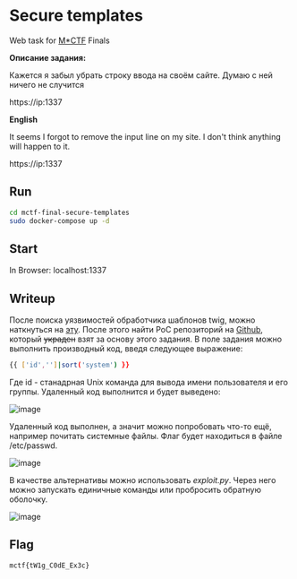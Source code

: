 # Secure templates
 Web task for [M*CTF](https://mctf.mtuci.ru) Finals 

**Описание задания:**

Кажется я забыл убрать строку ввода на своём сайте. Думаю с ней ничего не случится 

https://ip:1337

**English**

It seems I forgot to remove the input line on my site. I don't think anything will happen to it.

https://ip:1337

## Run
```bash
cd mctf-final-secure-templates
sudo docker-compose up -d 
```
## Start
In Browser: localhost:1337

## Writeup 

После поиска уязвимостей обработчика шаблонов twig, можно наткнуться на [эту](https://cve.mitre.org/cgi-bin/cvename.cgi?name=CVE-2022-23614). После этого найти PoC репозиторий на [Github](https://github.com/davwwwx/CVE-2022-23614), который ~~украден~~ взят за основу этого задания. В поле задания можно выполнить производный код, введя следующее выражение:
```bash
{{ ['id','']|sort('system') }}
```
Где id - станадрная Unix команда для вывода имени пользователя и его группы. Удаленный код выполнится и будет выведено:

![image](https://user-images.githubusercontent.com/77790965/189837506-f1373715-5d34-4dec-b8fd-0efe6bc074fc.png)


Удаленный код выполнен, а значит можно попробовать что-то ещё, например почитать системные файлы. Флаг будет находиться в файле /etc/passwd.

![image](https://user-images.githubusercontent.com/77790965/189839569-d74df404-42ea-4877-9b15-3b99211151da.png)

В качестве альтернативы можно использовать *exploit.py*. Через него можно запускать единичные команды или пробросить обратную оболочку.

![image](/images/exploit_test.gif)

## Flag
```
mctf{tW1g_C0dE_Ex3c}
```
